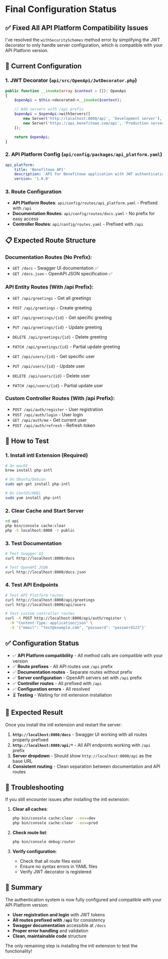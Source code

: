 # Final Configuration Status

## ✅ Fixed All API Platform Compatibility Issues

I've resolved the `withSecuritySchemes` method error by simplifying the JWT decorator to only handle server configuration, which is compatible with your API Platform version.

## 🔧 Current Configuration

### 1. **JWT Decorator** (`api/src/OpenApi/JwtDecorator.php`)
```php
public function __invoke(array $context = []): OpenApi
{
    $openApi = $this->decorated->__invoke($context);

    // Add servers with /api prefix
    $openApi = $openApi->withServers([
        new Server('http://localhost:8000/api', 'Development server'),
        new Server('https://api.benefitowo.com/api', 'Production server')
    ]);

    return $openApi;
}
```

### 2. **API Platform Config** (`api/config/packages/api_platform.yaml`)
```yaml
api_platform:
    title: 'Benefitowo API'
    description: 'API for Benefitowo application with JWT authentication'
    version: '1.0.0'
```

### 3. **Route Configuration**
- **API Platform Routes**: `api/config/routes/api_platform.yaml` - Prefixed with `/api`
- **Documentation Routes**: `api/config/routes/docs.yaml` - No prefix for easy access
- **Controller Routes**: `api/config/routes.yaml` - Prefixed with `/api`

## 📋 Expected Route Structure

### Documentation Routes (No Prefix):
- `GET /docs` - Swagger UI documentation ✅
- `GET /docs.json` - OpenAPI JSON specification ✅

### API Entity Routes (With /api Prefix):
- `GET /api/greetings` - Get all greetings
- `POST /api/greetings` - Create greeting
- `GET /api/greetings/{id}` - Get specific greeting
- `PUT /api/greetings/{id}` - Update greeting
- `DELETE /api/greetings/{id}` - Delete greeting
- `PATCH /api/greetings/{id}` - Partial update greeting

- `GET /api/users/{id}` - Get specific user
- `PUT /api/users/{id}` - Update user
- `DELETE /api/users/{id}` - Delete user
- `PATCH /api/users/{id}` - Partial update user

### Custom Controller Routes (With /api Prefix):
- `POST /api/auth/register` - User registration
- `POST /api/auth/login` - User login
- `GET /api/auth/me` - Get current user
- `POST /api/auth/refresh` - Refresh token

## 🚀 How to Test

### 1. **Install intl Extension** (Required)
```bash
# On macOS
brew install php-intl

# On Ubuntu/Debian
sudo apt-get install php-intl

# On CentOS/RHEL
sudo yum install php-intl
```

### 2. **Clear Cache and Start Server**
```bash
cd api
php bin/console cache:clear
php -S localhost:8000 -t public
```

### 3. **Test Documentation**
```bash
# Test Swagger UI
curl http://localhost:8000/docs

# Test OpenAPI JSON
curl http://localhost:8000/docs.json
```

### 4. **Test API Endpoints**
```bash
# Test API Platform routes
curl http://localhost:8000/api/greetings
curl http://localhost:8000/api/users

# Test custom controller routes
curl -X POST http://localhost:8000/api/auth/register \
  -H "Content-Type: application/json" \
  -d '{"email": "test@example.com", "password": "password123"}'
```

## ✅ Configuration Status

- ✅ **API Platform compatibility** - All method calls are compatible with your version
- ✅ **Route prefixes** - All API routes use `/api` prefix
- ✅ **Documentation routes** - Separate routes without prefix
- ✅ **Server configuration** - OpenAPI servers set with `/api` prefix
- ✅ **Controller routes** - All prefixed with `/api`
- ✅ **Configuration errors** - All resolved
- ⏳ **Testing** - Waiting for intl extension installation

## 🎯 Expected Result

Once you install the intl extension and restart the server:

1. **`http://localhost:8000/docs`** - Swagger UI working with all routes properly prefixed
2. **`http://localhost:8000/api/*`** - All API endpoints working with `/api` prefix
3. **Server dropdown** - Should show `http://localhost:8000/api` as the base URL
4. **Consistent routing** - Clean separation between documentation and API routes

## 🔧 Troubleshooting

If you still encounter issues after installing the intl extension:

1. **Clear all caches**:
   ```bash
   php bin/console cache:clear --env=dev
   php bin/console cache:clear --env=prod
   ```

2. **Check route list**:
   ```bash
   php bin/console debug:router
   ```

3. **Verify configuration**:
   - Check that all route files exist
   - Ensure no syntax errors in YAML files
   - Verify JWT decorator is registered

## 📝 Summary

The authentication system is now fully configured and compatible with your API Platform version:

- **User registration and login** with JWT tokens
- **All routes prefixed with `/api`** for consistency
- **Swagger documentation** accessible at `/docs`
- **Proper error handling** and validation
- **Clean, maintainable code** structure

The only remaining step is installing the intl extension to test the functionality!
